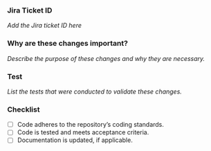 ### Jira Ticket ID
*Add the Jira ticket ID here*

### Why are these changes important?
*Describe the purpose of these changes and why they are necessary.*

### Test
*List the tests that were conducted to validate these changes.*

### Checklist
- [ ] Code adheres to the repository’s coding standards.
- [ ] Code is tested and meets acceptance criteria.
- [ ] Documentation is updated, if applicable.
